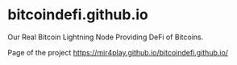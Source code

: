 # bitcoindefi.github.io
 Our Real Bitcoin Lightning Node Providing DeFi of Bitcoins.

Page of the project https://mir4play.github.io/bitcoindefi.github.io/
